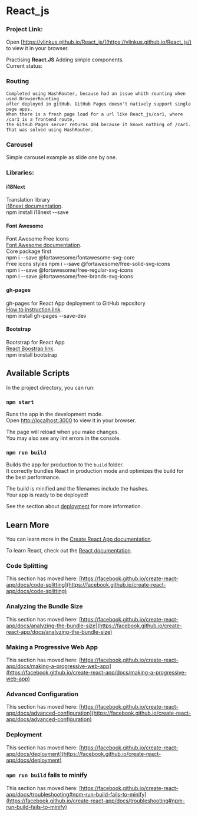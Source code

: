 # React_js
### Project Link:
Open [https://vlinkus.github.io/React_js/](https://vlinkus.github.io/React_js/) to view it in your browser.

Practising **React.JS** Adding simple components.\
Current status:
  ### Routing 
    Completed using HashRouter, because had an issue whith rounting when used BrowserRounting 
    after deployed in gitHub. GitHub Pages doesn't natively support single page apps. 
    When there is a fresh page load for a url like React_js/car1, where /car1 is a frontend route,
    the GitHub Pages server returns 404 because it knows nothing of /car1. That was solved using HashRouter.
  ### Carousel
   Simple carousel example as slide one by one.





### Libraries:
  #### i18Next
  Translation library \
  [i18next documentation](https://www.i18next.com/). \
    npm install i18next --save
  #### Font Awesome 
  Font Awesome Free Icons \
  [Font Awesome documentation](https://fontawesome.com/v6/docs/web/use-with/react/). \
    Core package first \
        npm i --save @fortawesome/fontawesome-svg-core  
    Free icons styles
        npm i --save @fortawesome/free-solid-svg-icons \
        npm i --save @fortawesome/free-regular-svg-icons \
        npm i --save @fortawesome/free-brands-svg-icons
  #### gh-pages
  gh-pages for React App deployment to GitHub repository \
  [How to instruction link](https://github.com/gitname/react-gh-pages). \
    npm install gh-pages --save-dev
  #### Bootstrap
  Bootstrap for React App \
  [React Boostrap link](https://getbootstrap.com/docs). \
    npm install bootstrap
    









## Available Scripts

In the project directory, you can run:

### `npm start`

Runs the app in the development mode.\
Open [http://localhost:3000](http://localhost:3000) to view it in your browser.

The page will reload when you make changes.\
You may also see any lint errors in the console.

### `npm run build`

Builds the app for production to the `build` folder.\
It correctly bundles React in production mode and optimizes the build for the best performance.

The build is minified and the filenames include the hashes.\
Your app is ready to be deployed!

See the section about [deployment](https://facebook.github.io/create-react-app/docs/deployment) for more information.


## Learn More

You can learn more in the [Create React App documentation](https://facebook.github.io/create-react-app/docs/getting-started).

To learn React, check out the [React documentation](https://reactjs.org/).

### Code Splitting

This section has moved here: [https://facebook.github.io/create-react-app/docs/code-splitting](https://facebook.github.io/create-react-app/docs/code-splitting)

### Analyzing the Bundle Size

This section has moved here: [https://facebook.github.io/create-react-app/docs/analyzing-the-bundle-size](https://facebook.github.io/create-react-app/docs/analyzing-the-bundle-size)

### Making a Progressive Web App

This section has moved here: [https://facebook.github.io/create-react-app/docs/making-a-progressive-web-app](https://facebook.github.io/create-react-app/docs/making-a-progressive-web-app)

### Advanced Configuration

This section has moved here: [https://facebook.github.io/create-react-app/docs/advanced-configuration](https://facebook.github.io/create-react-app/docs/advanced-configuration)

### Deployment

This section has moved here: [https://facebook.github.io/create-react-app/docs/deployment](https://facebook.github.io/create-react-app/docs/deployment)

### `npm run build` fails to minify

This section has moved here: [https://facebook.github.io/create-react-app/docs/troubleshooting#npm-run-build-fails-to-minify](https://facebook.github.io/create-react-app/docs/troubleshooting#npm-run-build-fails-to-minify)
